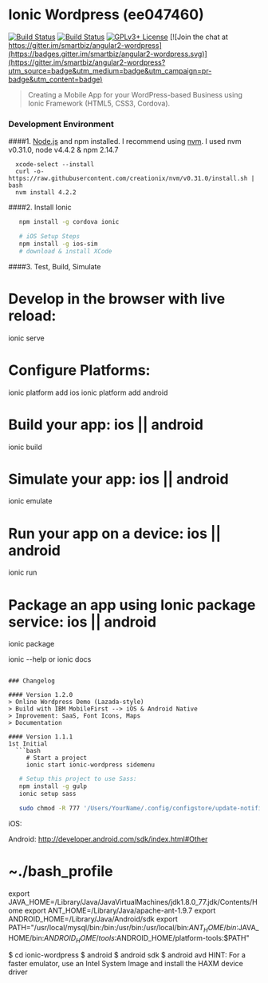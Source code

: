 # Ionic Wordpress (ee047460)

[![Build Status](https://travis-ci.org/smartbiz/angular2-wordpress.svg?branch=master)](https://travis-ci.org/smartbiz/angular2-wordpress)
[![Build Status](https://ci.appveyor.com/api/projects/status/cbpp0xtht82i6wco/branch/master?svg=true)](https://ci.appveyor.com/project/smartbiz/angular2-wordpress)
[![GPLv3+ License](https://img.shields.io/badge/license-GPLv3+-brightgreen.svg)](http://opensource.org/licenses/MIT)
[![Join the chat at https://gitter.im/smartbiz/angular2-wordpress](https://badges.gitter.im/smartbiz/angular2-wordpress.svg)](https://gitter.im/smartbiz/angular2-wordpress?utm_source=badge&utm_medium=badge&utm_campaign=pr-badge&utm_content=badge)

> Creating a Mobile App for your WordPress-based Business using Ionic Framework (HTML5, CSS3, Cordova).

### Development Environment

####1. [Node.js](http://nodejs.org) and npm installed. I recommend using [nvm](https://github.com/creationix/nvm). I used nvm v0.31.0, node v4.4.2 & npm 2.14.7

```
  xcode-select --install
  curl -o- https://raw.githubusercontent.com/creationix/nvm/v0.31.0/install.sh | bash
  nvm install 4.2.2
```

####2. Install Ionic

```bash
   npm install -g cordova ionic
```

```bash
   # iOS Setup Steps
   npm install -g ios-sim
   # download & install XCode
```

####3. Test, Build, Simulate

   # Develop in the browser with live reload: 
   ionic serve
   
   # Configure Platforms:
   ionic platform add ios
   ionic platform add android

   # Build your app: ios || android
   ionic build <PLATFORM>

   # Simulate your app: ios || android
   ionic emulate <PLATFORM>

   # Run your app on a device: ios || android
   ionic run <PLATFORM>

   # Package an app using Ionic package service: ios || android
   ionic package <MODE> <PLATFORM>

   ionic --help or ionic docs
```

### Changelog

#### Version 1.2.0
> Online Wordpress Demo (Lazada-style)
> Build with IBM MobileFirst --> iOS & Android Native
> Improvement: SaaS, Font Icons, Maps
> Documentation

#### Version 1.1.1
1st Initial
  ```bash
     # Start a project
     ionic start ionic-wordpress sidemenu
  ```
  
  ```bash
     # Setup this project to use Sass: 
     npm install -g gulp
     ionic setup sass
   ```

   ```bash
      sudo chmod -R 777 '/Users/YourName/.config/configstore/update-notifier-cordova.json'
   ```
   
   iOS: 
   
   Android: http://developer.android.com/sdk/index.html#Other
   # ~./bash_profile
   export JAVA_HOME=/Library/Java/JavaVirtualMachines/jdk1.8.0_77.jdk/Contents/Home
   export ANT_HOME=/Library/Java/apache-ant-1.9.7
   export ANDROID_HOME=/Library/Java/Android/sdk
   export PATH="/usr/local/mysql/bin:/bin:/usr/bin:/usr/local/bin:$ANT_HOME/bin:$JAVA_HOME/bin:$ANDROID_HOME/tools:$ANDROID_HOME/platform-tools:$PATH"
   
   $ cd ionic-wordpress 
   $ android
   $ android sdk
   $ android avd
     HINT: For a faster emulator, use an Intel System Image and install the HAXM device driver
